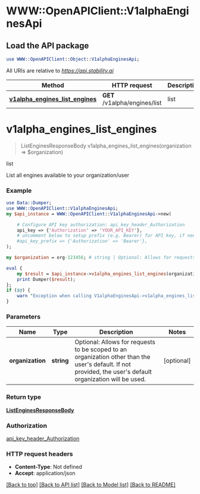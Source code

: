 # WWW::OpenAPIClient::V1alphaEnginesApi

## Load the API package
```perl
use WWW::OpenAPIClient::Object::V1alphaEnginesApi;
```

All URIs are relative to *https://api.stability.ai*

Method | HTTP request | Description
------------- | ------------- | -------------
[**v1alpha_engines_list_engines**](V1alphaEnginesApi.md#v1alpha_engines_list_engines) | **GET** /v1alpha/engines/list | list


# **v1alpha_engines_list_engines**
> ListEnginesResponseBody v1alpha_engines_list_engines(organization => $organization)

list

List all engines available to your organization/user

### Example
```perl
use Data::Dumper;
use WWW::OpenAPIClient::V1alphaEnginesApi;
my $api_instance = WWW::OpenAPIClient::V1alphaEnginesApi->new(

    # Configure API key authorization: api_key_header_Authorization
    api_key => {'Authorization' => 'YOUR_API_KEY'},
    # uncomment below to setup prefix (e.g. Bearer) for API key, if needed
    #api_key_prefix => {'Authorization' => 'Bearer'},
);

my $organization = org-123456; # string | Optional: Allows for requests to be scoped to an organization other than the user's default.  If not provided, the user's default organization will be used.

eval {
    my $result = $api_instance->v1alpha_engines_list_engines(organization => $organization);
    print Dumper($result);
};
if ($@) {
    warn "Exception when calling V1alphaEnginesApi->v1alpha_engines_list_engines: $@\n";
}
```

### Parameters

Name | Type | Description  | Notes
------------- | ------------- | ------------- | -------------
 **organization** | **string**| Optional: Allows for requests to be scoped to an organization other than the user&#39;s default.  If not provided, the user&#39;s default organization will be used. | [optional] 

### Return type

[**ListEnginesResponseBody**](ListEnginesResponseBody.md)

### Authorization

[api_key_header_Authorization](../README.md#api_key_header_Authorization)

### HTTP request headers

 - **Content-Type**: Not defined
 - **Accept**: application/json

[[Back to top]](#) [[Back to API list]](../README.md#documentation-for-api-endpoints) [[Back to Model list]](../README.md#documentation-for-models) [[Back to README]](../README.md)

